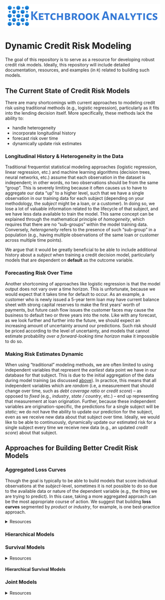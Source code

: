 
<!-- README.md is generated from README.Rmd. Please edit that file -->

![](www/ka_logo.jpg)

# Dynamic Credit Risk Modeling

<!-- badges: start -->
<!-- badges: end -->

The goal of this repository is to serve as a resource for developing
robust credit risk models. Ideally, this repository will include
detailed documentation, resources, and examples (in `R`) related to
building such models.

## The Current State of Credit Risk Models

There are many shortcomings with current approaches to modeling credit
risk using traditional methods (e.g., logistic regression), particularly
as it fits into the lending decision itself. More specifically, these
methods lack the ability to:

-   handle heterogeneity
-   incorporate longitudinal history
-   forecast risk over time
-   dynamically update risk estimates

### Longitudinal History & Heterogeneity in the Data

Traditional frequentist statistical modeling approaches (logistic
regression, linear regression, etc.) and machine learning algorithms
(decision trees, neural networks, etc.) assume that each observation in
the dataset is independent; in other words, no two observations should
be from the same “group”. This is severely limiting because it often
causes us to have to aggregate our data “up” to a higher level, such
that we have a single observation in our training data for each subject
(depending on your methodology, the *subject* might be a loan, or a
customer). In doing so, we lose a lot of valuable information related to
the lifecycle of that subject, and we have less data available to train
the model. This same concept can be explained through the mathematical
principle of *homogeneity*, which requires that there are no
“sub-groups” within the model training data. Conversely, *heterogeneity*
refers to the presence of such “sub-group” in a population (e.g., having
multiple observations of the same loan or customer across multiple time
points).

We argue that it would be greatly beneficial to be able to include
additional history about a *subject* when training a credit decision
model, particularly models that are dependent on **default** as the
outcome variable.

### Forecasting Risk Over Time

Another shortcoming of approaches like logistic regression is that the
model output does not vary over a time horizon. This is unfortunate,
because we would expect that it takes time for default to occur. As an
example, a customer who is newly issued a 5-year term loan may have
current balance sheet with strong capital reserves to make the first
years’ worth of payments, but future cash flow issues the customer faces
may cause the business to default two or three years into the note. Like
with any forecast, as we look further and further into the future, we
should expect an increasing amount of uncertainty around our
predictions. Such risk should be priced according to the level of
uncertainty, and models that cannot estimate probability *over a
forward-looking time horizon* make it impossible to do so.

### Making Risk Estimates Dynamic

When using “traditional” modeling methods, we are often limited to using
independent variables that represent the *earliest* data point we have
in our database for that subject. This is due to the initial aggregation
of the data during model training (as discussed
[above](#longitudinal-history--heterogeneity-in-the-data)). In practice,
this means that all independent variables which are *random* (i.e, a
measurement that should change over time, such as *debt coverage ratio*
or *credit score*) – as opposed to *fixed* (e.g., *industry*, *state /
country*, etc.) – end up representing that measurement at loan
origination. Further, because these independent variables are
origination-specific, the predictions for a single subject will be
*static*; we do not have the ability to update our prediction for the
subject, even as we receive new data about that subject over time.
Ideally, we would like to be able to continuously, dynamically update
our estimated risk for a single subject every time we receive new data
(e.g., an updated *credit score*) about that subject.

## Approaches for Building Better Credit Risk Models

### Aggregated Loss Curves

Though the goal is typically to be able to build models that score
individual observations at the *subject*-level, sometimes it is not
possible to do so due to the available data or nature of the dependent
variable (e.g., the thing we are trying to predict). In this case,
taking a more aggregated approach can be the most appropriate course of
action. We suggest that building **loss curves** segmented by *product*
or *industry*, for example, is one best-practice approach.

<details>
<summary>
Resources
</summary>

-   [*Modelling Loss Curves in Insurance with
    RStan*](https://mc-stan.org/users/documentation/case-studies/losscurves_casestudy.html)

</details>

### Hierarchical Models

### Survival Models

<details>
<summary>
Resources
</summary>

-   [*Bayesian Survival Analysis Using the rstanarm R
    Package*](https://arxiv.org/pdf/2002.09633.pdf)

</details>

#### Hierarchical Survival Models

### Joint Models

<details>
<summary>
Resources
</summary>

-   [*Estimating Joint Models for Longitudinal and Time-to-Event Data
    with
    rstanarm*](https://cran.r-project.org/web/packages/rstanarm/vignettes/jm.html)

</details>
